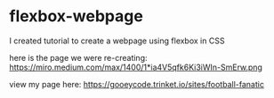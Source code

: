 # flexbox-webpage
I created tutorial to create a webpage using flexbox in CSS

here is the page we were re-creating: https://miro.medium.com/max/1400/1*ia4V5qfk6Ki3iWIn-SmErw.png

view my page here: https://gooeycode.trinket.io/sites/football-fanatic
